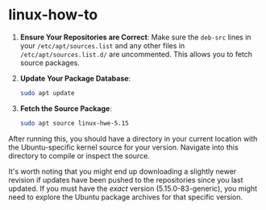 # linux-how-to

1. **Ensure Your Repositories are Correct**:
   Make sure the `deb-src` lines in your `/etc/apt/sources.list` and any other files in `/etc/apt/sources.list.d/` are uncommented. This allows you to fetch source packages.

2. **Update Your Package Database**:
   ```bash
   sudo apt update
   ```

3. **Fetch the Source Package**:
   ```bash
   sudo apt source linux-hwe-5.15
   ```

After running this, you should have a directory in your current location with the Ubuntu-specific kernel source for your version. Navigate into this directory to compile or inspect the source.

It's worth noting that you might end up downloading a slightly newer revision if updates have been pushed to the repositories since you last updated. If you must have the *exact* version (5.15.0-83-generic), you might need to explore the Ubuntu package archives for that specific version.
